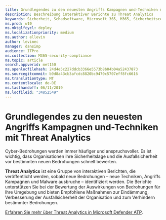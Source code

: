 ```yaml
---
title: Grundlegendes zu den neuesten Angriffs Kampagnen und-Techniken mit Bedrohungsanalysen
description: Beschreibung interaktiver Berichte zu Threat Analytics
keywords: Sicherheit, Schadsoftware, Microsoft 365, M365, Sicherheitscenter, Bedrohungsanalyse, Microsoft Defender ATP, Cyber, Sicherheitsposition, neue Bedrohungen
ms.prod: w10
ms.mktglfcycl: deploy
ms.localizationpriority: medium
ms.author: ellevin
author: levinec
manager: dansimp
audience: ITPro
ms.collection: M365-security-compliance
ms.topic: article
search.appverid: met150
ms.openlocfilehash: 24d4e5c227ddcb3366e5573b8b04b04a52437873
ms.sourcegitcommit: b9d8a43cb3afcdc8820bc9470c5707eff8fc6616
ms.translationtype: MT
ms.contentlocale: de-DE
ms.lasthandoff: 06/11/2019
ms.locfileid: "34852549"
---
```

# <a name="understand-the-latest-attack-campaigns-and-techniques-with-threat-analytics"></a>Grundlegendes zu den neuesten Angriffs Kampagnen und-Techniken mit Threat Analytics

Cyber-Bedrohungen werden immer häufiger und anspruchsvoller. Es ist wichtig, dass Organisationen ihre Sicherheitslage und die Ausfallsicherheit vor bestimmten neuen Bedrohungen schnell bewerten.

**Threat Analytics** ist eine Gruppe von interaktiven Berichten, die veröffentlicht werden, sobald neue Bedrohungen – neue Techniken, Angriffs Kampagnen und Malware ausbruche – identifiziert werden. Die Berichte unterstützen Sie bei der Bewertung der Auswirkungen von Bedrohungen für Ihre Umgebung und bieten Empfohlene Maßnahmen zur Eindämmung, Verbesserung der Ausfallsicherheit der Organisation und zum Verhindern bestimmter Bedrohungen.

[Erfahren Sie mehr über Threat Analytics in Microsoft Defender ATP](https://docs.microsoft.com/windows/security/threat-protection/microsoft-defender-atp/threat-analytics).  
